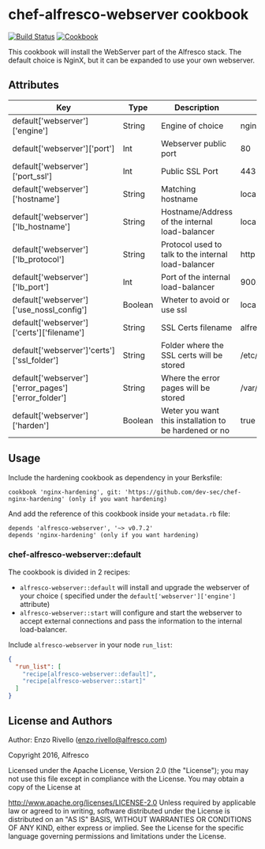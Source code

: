 # chef-alfresco-webserver cookbook
[![Build Status](https://travis-ci.org/Alfresco/chef-alfresco-webserver.svg)](https://travis-ci.org/Alfresco/chef-alfresco-webserver)
[![Cookbook](http://img.shields.io/cookbook/v/alfresco-webserver.svg)](https://github.com/Alfresco/chef-alfresco-webserver)


This cookbook will install the WebServer part of the Alfresco stack.
The default choice is NginX, but it can be expanded to use your own webserver.

## Attributes


| Key | Type | Description | Default |
|-----|------|-------------|---------|
| default['webserver']['engine'] | String | Engine of choice  | nginx  |
| default['webserver']['port'] | Int  |  Webserver public port |  80 |
| default['webserver']['port_ssl'] | Int  |  Public SSL Port |  443 |
| default['webserver']['hostname']  | String  | Matching hostname  |  localhost |
| default['webserver']['lb_hostname'] | String | Hostname/Address of the internal load-balancer  | localhost  |
| default['webserver']['lb_protocol'] | String  |  Protocol used to talk to the internal load-balancer |  http |
| default['webserver']['lb_port'] | Int  | Port of the internal load-balancer | 9001 |
| default['webserver']['use_nossl_config']  | Boolean  | Wheter to avoid or use ssl |  localhost |
| default['webserver']['certs']['filename']  | String  | SSL Certs filename  |  alfresco |
| default['webserver']'certs']['ssl_folder']| String | Folder where the SSL certs will be stored  | /etc/pki/tls/certs  |
| default['webserver']['error_pages']['error_folder'] | String  |  Where the error pages will be stored |  /var/www/html/error_pages |
| default['webserver']['harden'] | Boolean  | Weter you want this installation to be hardened or no | true |


## Usage

Include the hardening cookbook as dependency in your Berksfile:


```
cookbook 'nginx-hardening', git: 'https://github.com/dev-sec/chef-nginx-hardening' (only if you want hardening)
```
And add the reference of this cookbook inside your `metadata.rb` file:

```
depends 'alfresco-webserver', '~> v0.7.2'
depends 'nginx-hardening' (only if you want hardening)
```


### chef-alfresco-webserver::default

The cookbook is divided in 2 recipes:

- `alfresco-webserver::default` will install and upgrade the webserver of your choice ( specified under the `default['webserver']['engine']` attribute)
- `alfresco-webserver::start` will configure and start the webserver to accept external connections and pass the information to the internal load-balancer.

Include `alfresco-webserver` in your node `run_list`:

```json
{
  "run_list": [
    "recipe[alfresco-webserver::default]",
    "recipe[alfresco-webserver::start]"
  ]
}
```

## License and Authors

Author: Enzo Rivello (<enzo.rivello@alfresco.com>)

Copyright 2016, Alfresco

Licensed under the Apache License, Version 2.0 (the "License"); you may not use this file except in compliance with the License. You may obtain a copy of the License at

http://www.apache.org/licenses/LICENSE-2.0
Unless required by applicable law or agreed to in writing, software distributed under the License is distributed on an "AS IS" BASIS, WITHOUT WARRANTIES OR CONDITIONS OF ANY KIND, either express or implied. See the License for the specific language governing permissions and limitations under the License.
